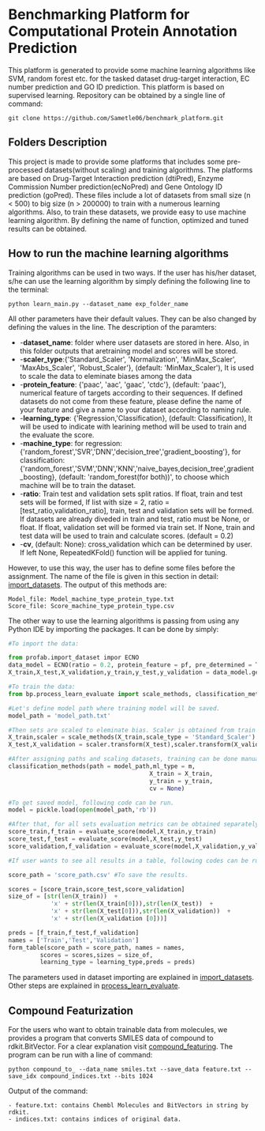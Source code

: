 # Benchmarking Platform for Computational Protein Annotation Prediction

This platform is generated to provide some machine learning algorithms like SVM, random forest etc. for the tasked dataset drug-target interaction, EC number prediction and GO ID prediction. This platform is based on supervised learning. 
Repository can be obtained by a single line of command:
```
git clone https://github.com/Sametle06/benchmark_platform.git
```

## Folders Description

This project is made to provide some platforms that includes some pre-processed datasets(without scaling) and training algorithms. The platforms are based on Drug-Target Interaction prediction (dtiPred), Enzyme Commission Number prediction(ecNoPred) and Gene Ontology ID prediction (goPred). These files include a lot of datasets from small size (n < 500) to big size (n > 200000) to train with a numerous learning algorithms. Also, to train these datasets, we provide easy to use machine learning algorithm. By defining the name of function, optimized and tuned results can be obtained.

## How to run the machine learning algorithms 

Training algorithms can be used in two ways. If the user has his/her dataset, s/he can use the learning algorithm by simply defining the following line to the terminal:
```
python learn_main.py --dataset_name exp_folder_name
``` 
All other parameters have their default values. They can be also changed by defining the values in the line. The description of the paramters:

*    -**dataset_name**: folder where user datasets are stored in here. Also, in this folder outputs that aretraining model and scores will be stored.
*    -**scaler_type**:{'Standard_Scaler', 'Normalization', 'MinMax_Scaler', 'MaxAbs_Scaler', 'Robust_Scaler'}, (default: 'MinMax_Scaler'), It is used to scale the data to eleminate biases among the data
*    -**protein_feature**: {'paac', 'aac', 'gaac', 'ctdc'}, (default: 'paac'), numerical feature of targets according to their sequences. If defined datasets do not come from these feature, please define the name of your feature and give a name to your dataset according to naming rule. 
*	 -**learning_type**: {'Regression,'Classification}, (default: Classification), It will be used to indicate with learining method will be used to train and the evaluate the score.
*    -**machine_type**: for regression: {'random_forest','SVR','DNN','decision_tree','gradient_boosting'}, for classification:{'random_forest','SVM','DNN','KNN','naive_bayes,decision_tree',gradient_boosting}, 
   	    (default: 'random_forest(for both))', to choose which machine will be to train the dataset.
*    -**ratio**: Train test and validation sets split ratios. If float, train and test sets will be formed,
            If list with size = 2, ratio = [test_ratio,validation_ratio], train, test and validation sets
            will be formed. If datasets are already diveded in train and test, 
            ratio must be None, or float. If float, validation set will be formed via train set. 
            If None, train and test data will be used to train and calculate scores. (default = 0.2)
*    -**cv**, (default: None): cross_validation which can be determined by user. If left None, RepeatedKFold() function will be applied for tuning.

However, to use this way, the user has to define some files before the assignment. The name of the file is given in this section in detail: [import_datasets](import_dataset). 
The output of this methods are:
```
Model_file: Model_machine_type_protein_type.txt
Score_file: Score_machine_type_protein_type.csv
```

The other way to use the learning algorithms is passing from using any Python IDE by importing the packages. It can be done by simply:
```python
#To import the data:

from profab.import_dataset impor ECNO
data_model = ECNO(ratio = 0.2, protein_feature = pf, pre_determined = True, set_type = 'target')
X_train,X_test,X_validation,y_train,y_test,y_validation = data_model.get_data(data_name = ec_1-2-2)

#To train the data:
from bp.process_learn_evaluate import scale_methods, classification_methods, evaluate_score

#Let's define model path where training model will be saved.
model_path = 'model_path.txt'

#Then sets are scaled to eleminate bias. Scaler is obtained from train data and can be used for different sets
X_train,scaler = scale_methods(X_train,scale_type = 'Standard_Scaler')
X_test,X_validation = scaler.transform(X_test),scaler.transform(X_validation)

#After assigning paths and scaling datasets, training can be done manually like this way:
classification_methods(path = model_path,ml_type = m,
                                        X_train = X_train,
                                        y_train = y_train,
                                        cv = None)

#To get saved model, following code can be run.
model = pickle.load(open(model_path,'rb'))

#After that, for all sets evaluation metrics can be obtained separately.
score_train,f_train = evaluate_score(model,X_train,y_train)
score_test,f_test = evaluate_score(model,X_test,y_test)
score_validation,f_validation = evaluate_score(model,X_validation,y_validation)

#If user wants to see all results in a table, following codes can be run:

score_path = 'score_path.csv' #To save the results.

scores = [score_train,score_test,score_validation]
size_of = [str(len(X_train))  + 
            'x' + str(len(X_train[0])),str(len(X_test))  +
            'x' + str(len(X_test[0])),str(len(X_validation))  +
            'x' + str(len(X_validation [0]))]

preds = [f_train,f_test,f_validation]
names = ['Train','Test','Validation']
form_table(score_path = score_path, names = names,
         scores = scores,sizes = size_of, 
         learning_type = learning_type,preds = preds)

```

The parameters used in dataset importing are explained in [import_datasets](import_dataset). Other steps are explained in [process_learn_evaluate](process_learn_evaluate).

## Compound Featurization

For the users who want to obtain trainable data from molecules, we provides a program that converts SMILES data of compound to rdkit.BitVector. For a clear explanation visit [compound_featuring](compound_featuring). The program can be run with a line of command:
```
python compound_to_ --data_name smiles.txt --save_data feature.txt --save_idx compound_indices.txt --bits 1024
```
Output of the command: 
```
- feature.txt: contains Chembl Molecules and BitVectors in string by rdkit.
- indices.txt: contains indices of original data.
```

